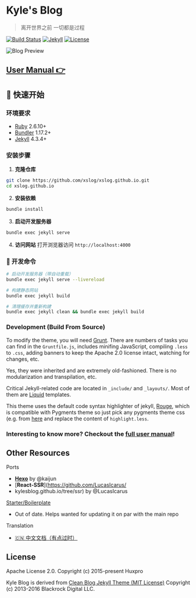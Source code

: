 # Kyle's Blog

> 离开世界之前 一切都是过程

[![Build Status](https://img.shields.io/badge/build-passing-brightgreen.svg)](https://github.com/xslog/xslog.github.io)
[![Jekyll](https://img.shields.io/badge/jekyll-4.3.4-blue.svg)](https://jekyllrb.com/)
[![License](https://img.shields.io/badge/license-Apache%202.0-green.svg)](LICENSE)

![Blog Preview](https://xslog.github.io/img/blog-desktop.jpg)


[User Manual 👉](_doc/Manual.md)
--------------------------------------------------

## 🚀 快速开始

### 环境要求

- [Ruby](https://www.ruby-lang.org/en/) 2.6.10+
- [Bundler](https://bundler.io/) 1.17.2+
- [Jekyll](https://jekyllrb.com/) 4.3.4+

### 安装步骤

1. **克隆仓库**
```bash
git clone https://github.com/xslog/xslog.github.io.git
cd xslog.github.io
```

2. **安装依赖**
```bash
bundle install
```

3. **启动开发服务器**
```bash
bundle exec jekyll serve
```

4. **访问网站**
打开浏览器访问 `http://localhost:4000`

### 🔧 开发命令

```bash
# 启动开发服务器（带自动重载）
bundle exec jekyll serve --livereload

# 构建静态网站
bundle exec jekyll build

# 清理缓存并重新构建
bundle exec jekyll clean && bundle exec jekyll build
```

### Development (Build From Source)

To modify the theme, you will need [Grunt](https://gruntjs.com/). There are numbers of tasks you can find in the `Gruntfile.js`, includes minifing JavaScript, compiling `.less` to `.css`, adding banners to keep the Apache 2.0 license intact, watching for changes, etc. 

Yes, they were inherited and are extremely old-fashioned. There is no modularization and transpilation, etc.

Critical Jekyll-related code are located in `_include/` and `_layouts/`. Most of them are [Liquid](https://github.com/Shopify/liquid/wiki) templates.

This theme uses the default code syntax highlighter of jekyll, [Rouge](http://rouge.jneen.net/), which is compatible with Pygments theme so just pick any pygments theme css (e.g. from [here](http://jwarby.github.io/jekyll-pygments-themes/languages/javascript.html) and replace the content of `highlight.less`.


### Interesting to know more? Checkout the [full user manual](_doc/Manual.md)!


Other Resources
---------------

Ports
- [**Hexo**](https://github.com/Kaijun/hexo-theme-huxblog) by @kaijun
- [**React-SSR**](https://github.com/LucasIcarus/
- kylesblog.github.io/tree/ssr) by @LucasIcarus

[Starter/Boilerplate](https://github.com/huxpro/huxblog-boilerplate)
- Out of date. Helps wanted for updating it on par with the main repo

Translation
- [🇨🇳  中文文档（有点过时）](https://github.com/Huxpro/kylesblog.github.io/blob/master/_doc/README.zh.md)


License
-------

Apache License 2.0.
Copyright (c) 2015-present Huxpro

Kyle Blog is derived from [Clean Blog Jekyll Theme (MIT License)](https://github.com/BlackrockDigital/startbootstrap-clean-blog-jekyll/)
Copyright (c) 2013-2016 Blackrock Digital LLC.
